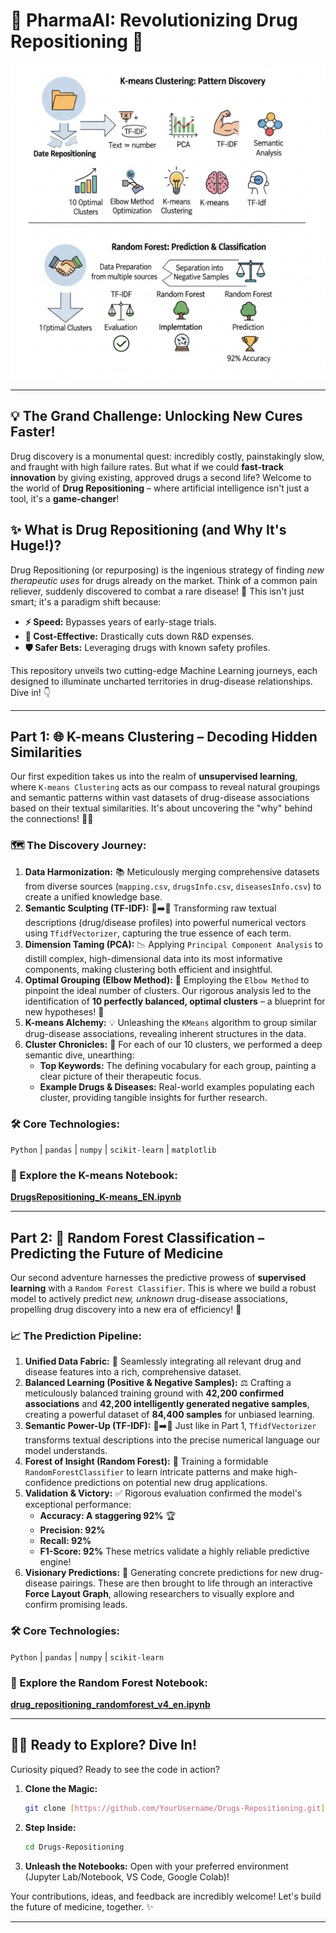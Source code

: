 # 🧬 PharmaAI: Revolutionizing Drug Repositioning 🚀

![Project Overview](https://github.com/VicDc/Drugs-Repositioning/blob/main/img_Drugs/Drugs_K-means%20and%20RandomForest-04-05.jpg)

---

## 💡 The Grand Challenge: Unlocking New Cures Faster!

Drug discovery is a monumental quest: incredibly costly, painstakingly slow, and fraught with high failure rates. But what if we could **fast-track innovation** by giving existing, approved drugs a second life? Welcome to the world of **Drug Repositioning** – where artificial intelligence isn't just a tool, it's a **game-changer**!

## ✨ What is Drug Repositioning (and Why It's Huge!)?

Drug Repositioning (or repurposing) is the ingenious strategy of finding *new therapeutic uses* for drugs already on the market. Think of a common pain reliever, suddenly discovered to combat a rare disease! 🤯 This isn't just smart; it's a paradigm shift because:

* **⚡️ Speed:** Bypasses years of early-stage trials.
* **💸 Cost-Effective:** Drastically cuts down R&D expenses.
* **🛡️ Safer Bets:** Leveraging drugs with known safety profiles.

This repository unveils two cutting-edge Machine Learning journeys, each designed to illuminate uncharted territories in drug-disease relationships. Dive in! 👇

---

## Part 1: 🌐 K-means Clustering – Decoding Hidden Similarities

Our first expedition takes us into the realm of **unsupervised learning**, where `K-means Clustering` acts as our compass to reveal natural groupings and semantic patterns within vast datasets of drug-disease associations based on their textual similarities. It's about uncovering the "why" behind the connections! 🕵️‍♀️

### 🗺️ The Discovery Journey:

1.  **Data Harmonization:** 📚 Meticulously merging comprehensive datasets from diverse sources (`mapping.csv`, `drugsInfo.csv`, `diseasesInfo.csv`) to create a unified knowledge base.
2.  **Semantic Sculpting (TF-IDF):** 📝➡️🔢 Transforming raw textual descriptions (drug/disease profiles) into powerful numerical vectors using `TfidfVectorizer`, capturing the true essence of each term.
3.  **Dimension Taming (PCA):** 📉 Applying `Principal Component Analysis` to distill complex, high-dimensional data into its most informative components, making clustering both efficient and insightful.
4.  **Optimal Grouping (Elbow Method):** 💪 Employing the `Elbow Method` to pinpoint the ideal number of clusters. Our rigorous analysis led to the identification of **10 perfectly balanced, optimal clusters** – a blueprint for new hypotheses! 🎯
5.  **K-means Alchemy:** 💡 Unleashing the `KMeans` algorithm to group similar drug-disease associations, revealing inherent structures in the data.
6.  **Cluster Chronicles:** 🧠 For each of our 10 clusters, we performed a deep semantic dive, unearthing:
    * **Top Keywords:** The defining vocabulary for each group, painting a clear picture of their therapeutic focus.
    * **Example Drugs & Diseases:** Real-world examples populating each cluster, providing tangible insights for further research.

### 🛠️ Core Technologies:
`Python` | `pandas` | `numpy` | `scikit-learn` | `matplotlib`

### 📓 Explore the K-means Notebook:
[**DrugsRepositioning_K-means_EN.ipynb**](https://github.com/VicDc/Drugs-Repositioning/blob/main/DrugsRepositioning_K-means_EN.ipynb)

---

## Part 2: 🚀 Random Forest Classification – Predicting the Future of Medicine

Our second adventure harnesses the predictive prowess of **supervised learning** with a `Random Forest Classifier`. This is where we build a robust model to actively predict *new, unknown* drug-disease associations, propelling drug discovery into a new era of efficiency! 🔭

### 📈 The Prediction Pipeline:

1.  **Unified Data Fabric:** 🤝 Seamlessly integrating all relevant drug and disease features into a rich, comprehensive dataset.
2.  **Balanced Learning (Positive & Negative Samples):** ⚖️ Crafting a meticulously balanced training ground with **42,200 confirmed associations** and **42,200 intelligently generated negative samples**, creating a powerful dataset of **84,400 samples** for unbiased learning.
3.  **Semantic Power-Up (TF-IDF):** 📝➡️🔢 Just like in Part 1, `TfidfVectorizer` transforms textual descriptions into the precise numerical language our model understands.
4.  **Forest of Insight (Random Forest):** 🌳 Training a formidable `RandomForestClassifier` to learn intricate patterns and make high-confidence predictions on potential new drug applications.
5.  **Validation & Victory:** ✅ Rigorous evaluation confirmed the model's exceptional performance:
    * **Accuracy: A staggering 92%** 🏆
    * **Precision: 92%**
    * **Recall: 92%**
    * **F1-Score: 92%**
    These metrics validate a highly reliable predictive engine!
6.  **Visionary Predictions:** 🔮 Generating concrete predictions for new drug-disease pairings. These are then brought to life through an interactive **Force Layout Graph**, allowing researchers to visually explore and confirm promising leads.

### 🛠️ Core Technologies:
`Python` | `pandas` | `numpy` | `scikit-learn`

### 📓 Explore the Random Forest Notebook:
[**drug_repositioning_randomforest_v4_en.ipynb**](https://github.com/VicDc/Drugs-Repositioning/blob/main/drug_repositioning_randomforest_v4_en.ipynb)

---

## 👨‍💻 Ready to Explore? Dive In!

Curiosity piqued? Ready to see the code in action?

1.  **Clone the Magic:**
    ```bash
    git clone [https://github.com/YourUsername/Drugs-Repositioning.git](https://github.com/YourUsername/Drugs-Repositioning.git)
    ```
2.  **Step Inside:**
    ```bash
    cd Drugs-Repositioning
    ```
3.  **Unleash the Notebooks:** Open with your preferred environment (Jupyter Lab/Notebook, VS Code, Google Colab)!

Your contributions, ideas, and feedback are incredibly welcome! Let's build the future of medicine, together. ✨

---
